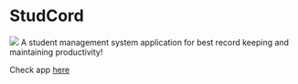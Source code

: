 # StudCord
<img src='https://i.imgur.com/QDfDCJh.png'>
A student management system application for best record keeping and maintaining productivity!

Check app <a href='https://studcore.netlify.app/'>here</a>
